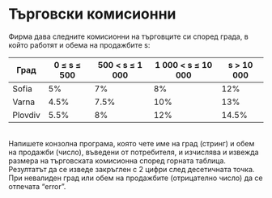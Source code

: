 # Търговски комисионни
Фирма дава следните комисионни на търговците си според града, в който работят и обема на продажбите s:
<br/>
<table>
<thead><tr><th>Град</th><th>0 ≤ s ≤ 500</th><th>500 < s ≤ 1 000</th><th>1 000 < s ≤ 10 000</th><th>s > 10 000</th></tr></thead><tbody>
 <tr><td>Sofia</td><td>5%</td><td>7%</td><td>8%</td><td>12%</td></tr>
 <tr><td>Varna</td><td>4.5%</td><td>7.5%</td><td>10%</td><td>13%</td></tr>
 <tr><td>Plovdiv</td><td>5.5%</td><td>8%</td><td>12%</td><td>14.5%</td></tr>
</tbody></table>
<br/>
Напишете конзолна програма, която чете име на град (стринг) и обем на продажби (число), въведени от потребителя, и изчислява и извежда размера на търговската комисионна според горната таблица. Резултатът да се изведе закръглен с 2 цифри след десетичната точка. При невалиден град или обем на продажбите (отрицателно число) да се отпечата “error”.
